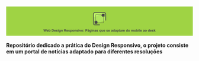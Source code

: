 ![Blueprint Versão Desktop](https://raw.githubusercontent.com/RobsonVinicius/web-design-responsivo/master/thumbnail.png)


 **Repositório dedicado a prática do Design Responsivo, o projeto consiste em um portal de notícias adaptado para diferentes resoluções**

